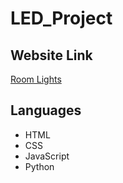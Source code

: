 # LED_Project

## Website Link
[Room Lights](https://ledproject.netlify.app/colors.html)

## Languages
* HTML
* CSS
* JavaScript
* Python

